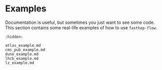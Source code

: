 # Examples

Documentation is useful, but sometimes you just want to see some code. This
section contains some real-life examples of how to use `fasthep-flow`.

```{toctree}
:hidden:

atlas_example.md
cms_pub_example.md
dune_example.md
lhcb_example.md
lz_example.md
```
